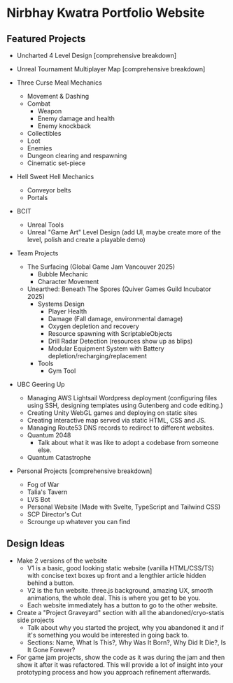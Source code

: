 # Nirbhay Kwatra Portfolio Website

## Featured Projects
- Uncharted 4 Level Design [comprehensive breakdown]
- Unreal Tournament Multiplayer Map [comprehensive breakdown]
- Three Curse Meal Mechanics
	- Movement & Dashing
	- Combat
		- Weapon
		- Enemy damage and health
		- Enemy knockback
	- Collectibles
	- Loot
	- Enemies
	- Dungeon clearing and respawning
	- Cinematic set-piece
- Hell Sweet Hell Mechanics
	- Conveyor belts
	- Portals
- BCIT
	- Unreal Tools
	- Unreal "Game Art" Level Design (add UI, maybe create more of the level, polish and create a playable demo)

- Team Projects
  	- The Surfacing (Global Game Jam Vancouver 2025)
  		- Bubble Mechanic
  	   	- Character Movement
	- Unearthed: Beneath The Spores (Quiver Games Guild Incubator 2025)
   		- Systems Design
       		- Player Health
           	- Damage (Fall damage, environmental damage)
           	- Oxygen depletion and recovery
           	- Resource spawning with ScriptableObjects
           	- Drill Radar Detection (resources show up as blips)
           	- Modular Equipment System with Battery depletion/recharging/replacement
    	- Tools
       		- Gym Tool

- UBC Geering Up
	- Managing AWS Lightsail Wordpress deployment (configuring files using SSH, designing templates using Gutenberg and code editing.)
	- Creating Unity WebGL games and deploying on static sites
	- Creating interactive map served via static HTML, CSS and JS.
	- Managing Route53 DNS records to redirect to different websites.
   	- Quantum 2048
   		- Talk about what it was like to adopt a codebase from someone else.
   	- Quantum Catastrophe

- Personal Projects [comprehensive breakdown]
	- Fog of War
	- Talia's Tavern
  	- LVS Bot
	- Personal Website (Made with Svelte, TypeScript and Tailwind CSS)
   	- SCP Director's Cut
	- Scrounge up whatever you can find

 ## Design Ideas
 - Make 2 versions of the website
    - V1 is a basic, good looking static website (vanilla HTML/CSS/TS) with concise text boxes up front and a lengthier article hidden behind a button.
    - V2 is the fun website. three.js background, amazing UX, smooth animations, the whole deal. This is where you get to be you.
    - Each website immediately has a button to go to the other website.
 - Create a "Project Graveyard" section with all the abandoned/cryo-statis side projects
    - Talk about why you started the project, why you abandoned it and if it's something you would be interested in going back to.
    - Sections: Name, What Is This?, Why Was It Born?, Why Did It Die?, Is It Gone Forever?
 - For game jam projects, show the code as it was during the jam and then show it after it was refactored. This will provide a lot of insight into your prototyping process and how you approach refinement afterwards.
